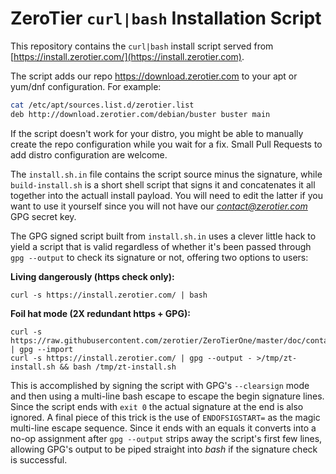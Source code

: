 ZeroTier `curl|bash` Installation Script
======

This repository contains the `curl|bash` install script served from [https://install.zerotier.com/](https://install.zerotier.com).

The script adds our repo https://download.zerotier.com to your apt or yum/dnf configuration. For example: 

```sh
cat /etc/apt/sources.list.d/zerotier.list 
deb http://download.zerotier.com/debian/buster buster main
```

If the script doesn't work for your distro, you might be able to manually create the repo configuration while you wait for a fix. Small Pull Requests to add distro configuration are welcome. 

The `install.sh.in` file contains the script source minus the signature, while `build-install.sh` is a short shell script that signs it and concatenates it all together into the actuall install payload. You will need to edit the latter if you want to use it yourself since you will not have our *contact@zerotier.com* GPG secret key.

The GPG signed script built from `install.sh.in` uses a clever little hack to yield a script that is valid regardless of whether it's been passed through `gpg --output` to check its signature or not, offering two options to users:

**Living dangerously (https check only):**

    curl -s https://install.zerotier.com/ | bash

**Foil hat mode (2X redundant https + GPG):**

    curl -s https://raw.githubusercontent.com/zerotier/ZeroTierOne/master/doc/contact%40zerotier.com.gpg | gpg --import
    curl -s https://install.zerotier.com/ | gpg --output - >/tmp/zt-install.sh && bash /tmp/zt-install.sh

This is accomplished by signing the script with GPG's `--clearsign` mode and then using a multi-line bash escape to escape the begin signature lines. Since the script ends with `exit 0` the actual signature at the end is also ignored. A final piece of this trick is the use of `ENDOFSIGSTART=` as the magic multi-line escape sequence. Since it ends with an equals it converts into a no-op assignment after `gpg --output` strips away the script's first few lines, allowing GPG's output to be piped straight into *bash* if the signature check is successful.
